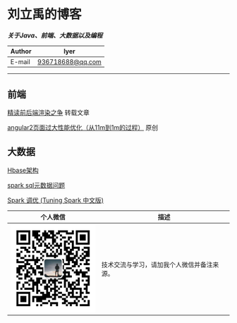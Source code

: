 
# 刘立禹的博客
***关于Java、前端、大数据以及编程***

|Author|lyer|
|---|---
|E-mail|936718688@qq.com


---

## 前端

[精读前后端渲染之争](https://github.com/camsong/blog/issues/8#issue-221940928) 转载文章

[angular2页面过大性能优化（从11m到1m的过程）](https://github.com/pengyancheng/blog/wiki/angular2%E9%A1%B5%E9%9D%A2%E8%BF%87%E5%A4%A7%E6%80%A7%E8%83%BD%E4%BC%98%E5%8C%96%EF%BC%88%E4%BB%8E11m%E5%88%B01m%E7%9A%84%E8%BF%87%E7%A8%8B%EF%BC%89) 原创


## 大数据

[Hbase架构](https://github.com/pengyancheng/blog/issues/1)

[spark sql元数据问题](https://github.com/pengyancheng/blog/issues/2)

[Spark 调优  (Tuning Spark 中文版)](https://github.com/pengyancheng/blog/issues/3)

| 个人微信 | 描述 |
| ---- | ---- |
|<img src="https://github.com/lyer-liu/lyer-liu.github.io/blob/master/img/20190920095936.jpg?watermark/2/text/aHR0cHM6Ly9ibG9nLmNzZG4ubmV0L2xvdmVjaHJpczAw/font/5a6L5L2T/fontsize/400/fill/I0JBQkFCMA==/dissolve/70" alt="Sample" width="200" height="200"> | 技术交流与学习，请加我个人微信并备注来源。|


